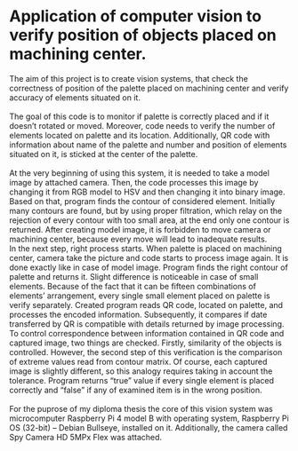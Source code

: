 # Application of computer vision to verify position of objects placed on machining center. 


The aim of this project is to create vision systems, that check the correctness of position of 
the palette placed on machining center and verify accuracy of elements situated on it. 
<br><br>
The goal of this code is to monitor if palette is correctly placed and if it doesn’t rotated or moved. 
Moreover, code needs to verify the number of elements located on palette and its location. Additionally, QR code 
with information about name of the palette and number and position of elements situated on it, is 
sticked at the center of the palette. 
<br><br>
At the very beginning of using this system, it is needed to take a model image by attached 
camera. Then, the code processes this image by changing it from RGB model to HSV and then 
changing it into binary image. Based on that, program finds the contour of considered element. 
Initially many contours are found, but by using proper filtration, which relay on the rejection of 
every contour with too small area, at the end only one contour is returned. After creating model 
image, it is forbidden to move camera or machining center, because every move will lead to 
inadequate results. <br> 
In the next step, right process starts. When palette is placed on machining center, camera take 
the picture and code starts to process image again. It is done exactly like in case of model image. 
Program finds the right contour of palette and returns it. Slight difference is noticeable in case of 
small elements. Because of the fact that it can be fifteen combinations of elements’ arrangement, 
every single small element placed on palette is verify separately. 
Created program reads QR code, located on palette, and processes the encoded information. 
Subsequently, it compares if date transferred by QR is compatible with details returned by image 
processing. <br>
To control correspondence between information contained in QR code and captured image, 
two things are checked. Firstly, similarity of the objects is controlled. However, the second step 
of this verification is the comparison of extreme values read from contour matrix. Of course, each 
captured image is slightly different, so this analogy requires taking in account the tolerance. 
Program returns “true” value if every single element is placed correctly and “false” if any of 
examined item is in the wrong position. 
<br><br>
For the puprose of my diploma thesis the core of this vision system was microcomputer 
Raspberry Pi 4 model B with operating system, Raspberry Pi OS (32-bit) – Debian Bullseye, 
installed on it. Additionally, the camera called Spy Camera HD 5MPx Flex was attached. 
